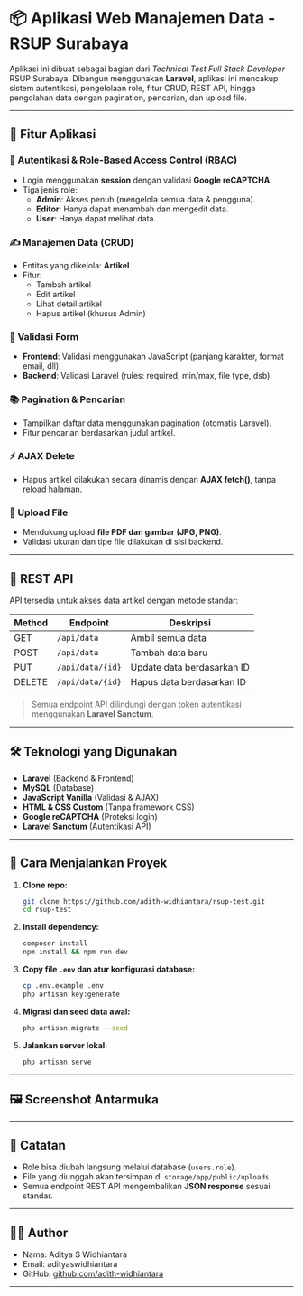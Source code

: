 # 📦 Aplikasi Web Manajemen Data - RSUP Surabaya

Aplikasi ini dibuat sebagai bagian dari *Technical Test Full Stack Developer* RSUP Surabaya. Dibangun menggunakan **Laravel**, aplikasi ini mencakup sistem autentikasi, pengelolaan role, fitur CRUD, REST API, hingga pengolahan data dengan pagination, pencarian, dan upload file.

---

## 🧩 Fitur Aplikasi

### 🔐 Autentikasi & Role-Based Access Control (RBAC)
- Login menggunakan **session** dengan validasi **Google reCAPTCHA**.
- Tiga jenis role:
  - **Admin**: Akses penuh (mengelola semua data & pengguna).
  - **Editor**: Hanya dapat menambah dan mengedit data.
  - **User**: Hanya dapat melihat data.

### ✍️ Manajemen Data (CRUD)
- Entitas yang dikelola: **Artikel**
- Fitur:
  - Tambah artikel
  - Edit artikel
  - Lihat detail artikel
  - Hapus artikel (khusus Admin)

### 📑 Validasi Form
- **Frontend**: Validasi menggunakan JavaScript (panjang karakter, format email, dll).
- **Backend**: Validasi Laravel (rules: required, min/max, file type, dsb).

### 📚 Pagination & Pencarian
- Tampilkan daftar data menggunakan pagination (otomatis Laravel).
- Fitur pencarian berdasarkan judul artikel.

### ⚡ AJAX Delete
- Hapus artikel dilakukan secara dinamis dengan **AJAX fetch()**, tanpa reload halaman.

### 📎 Upload File
- Mendukung upload **file PDF dan gambar (JPG, PNG)**.
- Validasi ukuran dan tipe file dilakukan di sisi backend.

---

## 🔌 REST API

API tersedia untuk akses data artikel dengan metode standar:

| Method | Endpoint | Deskripsi |
|--------|----------|-----------|
| GET    | `/api/data` | Ambil semua data |
| POST   | `/api/data` | Tambah data baru |
| PUT    | `/api/data/{id}` | Update data berdasarkan ID |
| DELETE | `/api/data/{id}` | Hapus data berdasarkan ID |

> Semua endpoint API dilindungi dengan token autentikasi menggunakan **Laravel Sanctum**.

---

## 🛠️ Teknologi yang Digunakan

- **Laravel** (Backend & Frontend)
- **MySQL** (Database)
- **JavaScript Vanilla** (Validasi & AJAX)
- **HTML & CSS Custom** (Tanpa framework CSS)
- **Google reCAPTCHA** (Proteksi login)
- **Laravel Sanctum** (Autentikasi API)

---

## 🚀 Cara Menjalankan Proyek

1. **Clone repo:**
   ```bash
   git clone https://github.com/adith-widhiantara/rsup-test.git
   cd rsup-test
   ```

2. **Install dependency:**
   ```bash
   composer install
   npm install && npm run dev
   ```

3. **Copy file `.env` dan atur konfigurasi database:**
   ```bash
   cp .env.example .env
   php artisan key:generate
   ```

4. **Migrasi dan seed data awal:**
   ```bash
   php artisan migrate --seed
   ```

5. **Jalankan server lokal:**
   ```bash
   php artisan serve
   ```

---

## 🖼️ Screenshot Antarmuka



---

## 📌 Catatan

- Role bisa diubah langsung melalui database (`users.role`).
- File yang diunggah akan tersimpan di `storage/app/public/uploads`.
- Semua endpoint REST API mengembalikan **JSON response** sesuai standar.

---

## 👨‍💻 Author

- Nama: Aditya S Widhiantara
- Email: adityaswidhiantara
- GitHub: [github.com/adith-widhiantara](https://github.com/adith-widhiantara)

---
